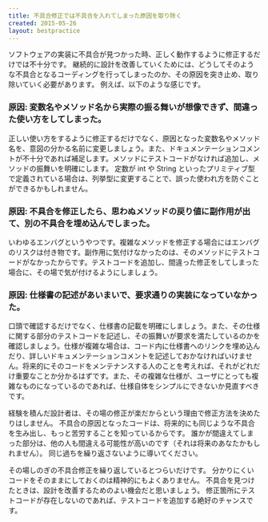 ```yaml
---
title: 不具合修正では不具合を入れてしまった原因を取り除く
created: 2015-05-26
layout: bestpractice
---
```


ソフトウェアの実装に不具合が見つかった時、正しく動作するように修正するだけでは不十分です。
継続的に設計を改善していくためには、どうしてそのような不具合となるコーディングを行ってしまったのか、その原因を突き止め、取り除いていく必要があります。
例えば、以下のような感じです。

### 原因: 変数名やメソッド名から実際の振る舞いが想像できず、間違った使い方をしてしまった。

正しい使い方をするように修正するだけでなく、原因となった変数名やメソッド名を、意図の分かる名前に変更しましょう。また、ドキュメンテーションコメントが不十分であれば補足します。メソッドにテストコードがなければ追加し、メソッドの振舞いを明確にします。
定数が int や String といったプリミティブ型で定義されている場合は、列挙型に変更することで、誤った使われ方を防ぐことができるかもしれません。

### 原因: 不具合を修正したら、思わぬメソッドの戻り値に副作用が出て、別の不具合を埋め込んでしまった。

いわゆるエンバグというやつです。複雑なメソッドを修正する場合にはエンバグのリスクは付き物です。副作用に気付けなかったのは、そのメソッドにテストコードがなかったからです。テストコードを追加し、間違った修正をしてしまった場合に、その場で気が付けるようにしましょう。

### 原因: 仕様書の記述があいまいで、要求通りの実装になっていなかった。

口頭で確認するだけでなく、仕様書の記載を明確にしましょう。また、その仕様に関する部分のテストコードを記述し、その振舞いが要求を満たしているのかを確認しましょう。仕様が複雑な場合は、コード内に仕様書へのリンクを埋め込んだり、詳しいドキュメンテーションコメントを記述しておかなければいけません。将来的にそのコードをメンテナンスする人のことを考えれば、それがどれだけ重要なことか分かるはずです。また、その複雑な仕様が、ユーザにとっても複雑なものになっているのであれば、仕様自体をシンプルにできないか見直すべきです。

経験を積んだ設計者は、その場の修正が楽だからという理由で修正方法を決めたりはしません。
不具合の原因となったコードは、将来的にも同じような不具合を生み出し、もっと苦労することを知っているからです。
誰かが間違えてしまった部分は、他の人も間違える可能性が高いのです（それは将来のあなたかもしれません）。
同じ過ちを繰り返さないように導いてください。

その場しのぎの不具合修正を繰り返しているとつらいだけです。
分かりにくいコードをそのままにしておくのは精神的にもよくありません。
不具合を見つけたときは、設計を改善するためのよい機会だと思いましょう。
修正箇所にテストコードが存在しないのであれば、テストコードを追加する絶好のチャンスです。

